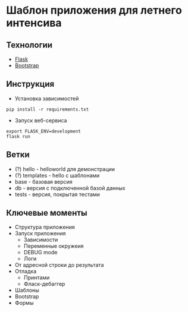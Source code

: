 # Шаблон приложения для летнего интенсива

## Технологии

* [Flask](http://flask.pocoo.org/)
* [Bootstrap](https://getbootstrap.com)

## Инструкция

* Установка зависимостей
```
pip install -r requirements.txt
```

* Запуск веб-сервиса
```
export FLASK_ENV=development
flask run
```

## Ветки

* (?) hello - helloworld для демонстрации
* (?) templates - hello с шаблонами
* base - базовая версия
* db - версия с подключенной базой данных
* tests - версия, покрытая тестами

## Ключевые моменты

* Структура приложения
* Запуск приложения
  * Зависимости
  * Переменные окружеия
  * DEBUG mode
  * Логи
* От адресной строки до результата
* Отладка
  * Принтами
  * Фласк-дебаггер
* Шаблоны
* Bootstrap
* Формы